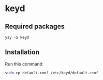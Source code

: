 # keyd

## Required packages

```
yay -S keyd
```

## Installation

Run this command:

```sh
sudo cp default.conf /etc/keyd/default.conf
```
